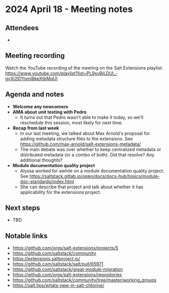 # 2024 April 18 - Meeting notes

## Attendees

-

## Meeting recording

Watch the YouTube recording of the meeting on the Salt Extensions playlist:
https://www.youtube.com/playlist?list=PL9svBjLDUl_-gyXj2lDYomI8keXtbMqUl

## Agenda and notes

- **Welcome any newcomers**
- **AMA about unit testing with Pedro**
  - It turns out that Pedro wasn't able to make it today, so we'll reschedule this session, most likely for next time.
- **Recap from last week**
  - In our last meeting, we talked about Max Arnold's proposal for adding metadata structure files to the extensions. See https://github.com/max-arnold/salt-extensions-metadata/
  - The main debate was over whether to keep centralized metadata or distributed metadata (or a combo of both). Did that resolve? Any additional thoughts?
- **Module documentation quality project**
  - Alyssa worked for awhile on a module documentation quality project. See https://saltstack.gitlab.io/open/docs/docs-hub/topics/module-doc-standards/index.html
  - She can describe that project and talk about whether it has applicability for the extensions project.

## Next steps

- TBD

## Notable links

- https://github.com/orgs/salt-extensions/projects/5
- https://github.com/saltstack/community
- https://extensions.saltproject.io/
- https://github.com/saltstack/salt/pull/65971
- https://github.com/saltstack/great-module-migration
- https://github.com/orgs/salt-extensions/repositories
- https://github.com/saltstack/community/tree/master/working_groups
- https://salt.tips/whats-new-in-salt-chlorine/
